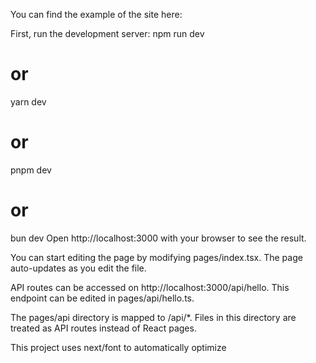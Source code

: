 You can find the example of the site here:

First, run the development server:
npm run dev

# or

yarn dev

# or

pnpm dev

# or

bun dev
Open http://localhost:3000 with your browser to see the result.

You can start editing the page by modifying pages/index.tsx. The page auto-updates as you edit the file.

API routes can be accessed on http://localhost:3000/api/hello. This endpoint can be edited in pages/api/hello.ts.

The pages/api directory is mapped to /api/\*. Files in this directory are treated as API routes instead of React pages.

This project uses next/font to automatically optimize
